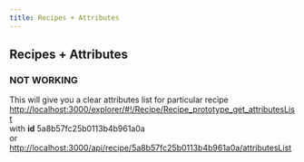 ```yaml
---
title: Recipes + Attributes
---
```

## Recipes + Attributes

### NOT WORKING

This will give you a clear attributes list for particular recipe  
[http://localhost:3000/explorer/\#!/Recipe/Recipe\_prototype\_get\_attributesList](http://localhost:3000/explorer/#!/Recipe/Recipe_prototype_get_attributesList)  
with **id** 5a8b57fc25b0113b4b961a0a  
or  
[http://localhost:3000/api/recipe/5a8b57fc25b0113b4b961a0a/attributesList](http://localhost:3000/api/recipe/5a8b57fc25b0113b4b961a0a/attributesList)
